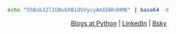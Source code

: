 <!-- ![hmmm](https://github.com/xtanion/xtanion/blob/output/github-contribution-grid-snake.svg) -->

```sh
echo "SSBsb3ZlIGNvbXB1dGVycyAmIGNhdHMK" | base64 -d
```
<div align="center" padding="10">
  
  [Blogs at Python](https://blogs.python-gsoc.org/en/xtanions-blog/) |
  [LinkedIn](https://www.linkedin.com/in/xtanion/) |
  [Bsky](https://bsky.app/profile/xtanion.bsky.social)

</div>
